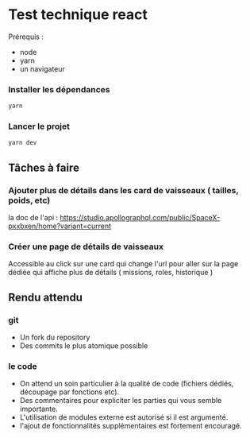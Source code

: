 # Test technique react

Prérequis :

- node
- yarn
- un navigateur

### Installer les dépendances

```sh
yarn
```

### Lancer le projet

```sh
yarn dev
```

## Tâches à faire

### Ajouter plus de détails dans les card de vaisseaux ( tailles, poids, etc)

la doc de l'api : https://studio.apollographql.com/public/SpaceX-pxxbxen/home?variant=current

### Créer une page de détails de vaisseaux

Accessible au click sur une card qui change l'url pour aller sur la page dédiée qui affiche plus de détails ( missions, roles, historique )

## Rendu attendu

### git

- Un fork du repository
- Des commits le plus atomique possible

### le code

- On attend un soin particulier à la qualité de code (fichiers dédiés, découpage par fonctions etc).
- Des commentaires pour expliciter les parties qui vous semble importante.
- L'utilisation de modules externe est autorisé si il est argumenté.
- l'ajout de fonctionnalités supplémentaires est fortement encouragé.
